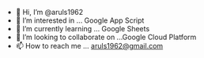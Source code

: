 - 👋 Hi, I’m @aruls1962
- 👀 I’m interested in ... Google App Script
- 🌱 I’m currently learning ... Google Sheets
- 💞️ I’m looking to collaborate on ...Google Cloud Platform
- 📫 How to reach me ... aruls1962@gmail.com

<!---
aruls1962/aruls1962 is a ✨ special ✨ repository because its `README.md` (this file) appears on your GitHub profile.
You can click the Preview link to take a look at your changes.
--->

